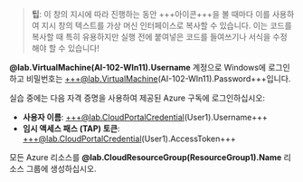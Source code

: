 > **팁**: 이 창의 지시에 따라 진행하는 동안 +++아이콘+++을 볼 때마다 이를 사용하여 지시 창의 텍스트를 가상 머신 인터페이스로 복사할 수 있습니다. 이는 코드를 복사할 때 특히 유용하지만 실행 전에 붙여넣은 코드를 들여쓰기나 서식을 수정해야 할 수 있습니다!

**@lab.VirtualMachine(AI-102-WIn11).Username** 계정으로 Windows에 로그인하고 비밀번호는 +++@lab.VirtualMachine(AI-102-WIn11).Password+++입니다.

실습 중에는 다음 자격 증명을 사용하여 제공된 Azure 구독에 로그인하십시오:

- **사용자 이름**: +++@lab.CloudPortalCredential(User1).Username+++
- **임시 액세스 패스 (TAP) 토큰**: +++@lab.CloudPortalCredential(User1).AccessToken+++

모든 Azure 리소스를 **@lab.CloudResourceGroup(ResourceGroup1).Name** 리소스 그룹에 생성하십시오.
